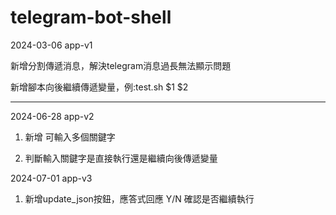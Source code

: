 # telegram-bot-shell
2024-03-06
app-v1

新增分割傳遞消息，解決telegram消息過長無法顯示問題

新增腳本向後繼續傳遞變量，例:test.sh $1 $2

---
2024-06-28
app-v2

1. 新增 可輸入多個關鍵字

2. 判斷輸入關鍵字是直接執行還是繼續向後傳遞變量

2024-07-01
app-v3

1. 新增update_json按鈕，應答式回應 Y/N 確認是否繼續執行
